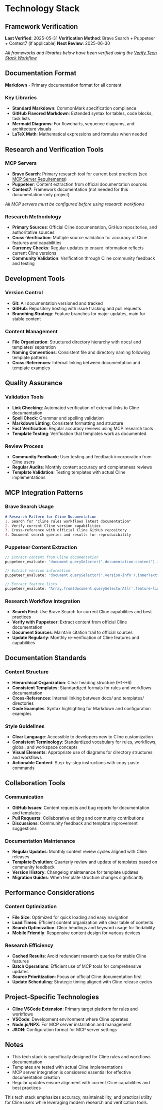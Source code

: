 # Technology Stack

## Framework Verification
**Last Verified**: 2025-05-31
**Verification Method**: Brave Search + Puppeteer + Context7 (if applicable)
**Next Review**: 2025-06-30

*All frameworks and libraries below have been verified using the [Verify Tech Stack Workflow](../templates/global/workflows/verify-tech-stack.md)*

## Documentation Format
**Markdown** - Primary documentation format for all content

### Key Libraries
- **Standard Markdown**: CommonMark specification compliance
- **GitHub Flavored Markdown**: Extended syntax for tables, code blocks, task lists
- **Mermaid Diagrams**: For flowcharts, sequence diagrams, and architecture visuals
- **LaTeX Math**: Mathematical expressions and formulas when needed

## Research and Verification Tools

### MCP Servers
- **Brave Search**: Primary research tool for current best practices (see [MCP Server Requirements](../templates/global/rules/mcp-server-requirements.md))
- **Puppeteer**: Content extraction from official documentation sources
- **Context7**: Framework documentation (not needed for this documentation-only project)

*All MCP servers must be configured before using research workflows*

### Research Methodology
- **Primary Sources**: Official Cline documentation, GitHub repositories, and authoritative sources
- **Cross-Verification**: Multiple source validation for accuracy of Cline features and capabilities
- **Currency Checks**: Regular updates to ensure information reflects current Cline versions
- **Community Validation**: Verification through Cline community feedback and testing

## Development Tools

### Version Control
- **Git**: All documentation versioned and tracked
- **GitHub**: Repository hosting with issue tracking and pull requests
- **Branching Strategy**: Feature branches for major updates, main for stable content

### Content Management
- **File Organization**: Structured directory hierarchy with docs/ and templates/ separation
- **Naming Conventions**: Consistent file and directory naming following template patterns
- **Cross-References**: Internal linking between documentation and template examples

## Quality Assurance

### Validation Tools
- **Link Checking**: Automated verification of external links to Cline documentation
- **Spell Check**: Grammar and spelling validation
- **Markdown Linting**: Consistent formatting and structure
- **Fact Verification**: Regular accuracy reviews using MCP research tools
- **Template Testing**: Verification that templates work as documented

### Review Process
- **Community Feedback**: User testing and feedback incorporation from Cline users
- **Regular Audits**: Monthly content accuracy and completeness reviews
- **Template Validation**: Testing templates with actual Cline implementations

## MCP Integration Patterns

### Brave Search Usage
```markdown
# Research Pattern for Cline Documentation
1. Search for "Cline rules workflows latest documentation"
2. Verify current Cline version capabilities
3. Cross-reference with official Cline GitHub repository
4. Document search queries and results for reproducibility
```

### Puppeteer Content Extraction
```javascript
// Extract content from Cline documentation
puppeteer_evaluate: "document.querySelector('.documentation-content').innerText"

// Extract version information
puppeteer_evaluate: "document.querySelector('.version-info').innerText"

// Extract feature lists
puppeteer_evaluate: "Array.from(document.querySelectorAll('.feature-list li')).map(li => li.textContent)"
```

### Research Workflow Integration
- **Search First**: Use Brave Search for current Cline capabilities and best practices
- **Verify with Puppeteer**: Extract content from official Cline documentation
- **Document Sources**: Maintain citation trail to official sources
- **Update Regularly**: Monthly re-verification of Cline features and capabilities

## Documentation Standards

### Content Structure
- **Hierarchical Organization**: Clear heading structure (H1-H6)
- **Consistent Templates**: Standardized formats for rules and workflows documentation
- **Cross-References**: Internal linking between docs/ and templates/ directories
- **Code Examples**: Syntax highlighting for Markdown and configuration examples

### Style Guidelines
- **Clear Language**: Accessible to developers new to Cline customization
- **Consistent Terminology**: Standardized vocabulary for rules, workflows, global, and workspace concepts
- **Visual Elements**: Appropriate use of diagrams for directory structures and workflows
- **Actionable Content**: Step-by-step instructions with copy-paste commands

## Collaboration Tools

### Communication
- **GitHub Issues**: Content requests and bug reports for documentation and templates
- **Pull Requests**: Collaborative editing and community contributions
- **Discussions**: Community feedback and template improvement suggestions

### Documentation Maintenance
- **Regular Updates**: Monthly content review cycles aligned with Cline releases
- **Template Evolution**: Quarterly review and update of templates based on community feedback
- **Version History**: Changelog maintenance for template updates
- **Migration Guides**: When template structure changes significantly

## Performance Considerations

### Content Optimization
- **File Size**: Optimized for quick loading and easy navigation
- **Load Times**: Efficient content organization with clear table of contents
- **Search Optimization**: Clear headings and keyword usage for findability
- **Mobile Friendly**: Responsive content design for various devices

### Research Efficiency
- **Cached Results**: Avoid redundant research queries for stable Cline features
- **Batch Operations**: Efficient use of MCP tools for comprehensive updates
- **Source Prioritization**: Focus on official Cline documentation first
- **Update Scheduling**: Strategic timing aligned with Cline release cycles

## Project-Specific Technologies
- **Cline VSCode Extension**: Primary target platform for rules and workflows
- **VSCode**: Development environment where Cline operates
- **Node.js/NPX**: For MCP server installation and management
- **JSON**: Configuration format for MCP server settings

## Notes
- This tech stack is specifically designed for Cline rules and workflows documentation
- Templates are tested with actual Cline implementations
- MCP server integration is considered essential for effective documentation creation
- Regular updates ensure alignment with current Cline capabilities and best practices

This tech stack emphasizes accuracy, maintainability, and practical utility for Cline users while leveraging modern research and verification tools.

